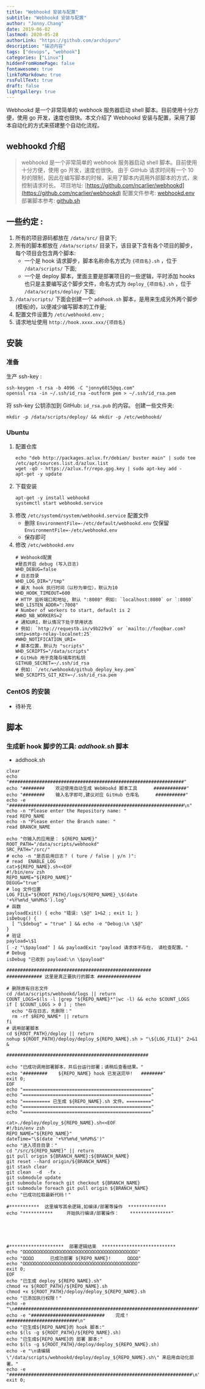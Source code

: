 ```yaml
---
title: "Webhookd 安装与配置"
subtitle: "Webhookd 安装与配置"
author: "Jonny.Chang"
date: 2019-06-02
lastmod: 2020-05-28
authorLink: "https://github.com/archiguru"
description: "描述内容"
tags: ["devops", "webhook"]
categories: ["Linux"]
hiddenFromHomePage: false
fontawesome: true
linkToMarkdown: true
rssFullText: true
draft: false
lightgallery: true
---
```


Webhookd 是一个非常简单的 webhook 服务器启动 shell 脚本。目前使用十分方便，使用 go 开发，速度也很快。本文介绍了 Webhookd 安装与配置，采用了脚本自动化的方式来搭建整个自动化流程。

<!--more-->

## webhookd 介绍

> webhookd 是一个非常简单的 webhook 服务器启动 shell 脚本。目前使用十分方便，使用 go 开发，速度也很快。
> 由于 GitHub 请求时间有一个 10 秒的限制，因此在编写脚本的时候，采用了脚本内调用外部脚本的方式，来控制请求时长。
> 项目地址: [https://github.com/ncarlier/webhookd](https://github.com/ncarlier/webhookd)
> 配置文件参考: [webhookd.env](https://raw.githubusercontent.com/ncarlier/webhookd/master/etc/default/webhookd.env)
> 部署脚本参考: [github.sh](https://github.com/ncarlier/webhookd/blob/master/scripts/examples/github.sh)

## 一些约定 :

1. 所有的项目源码都放在 `/data/src/` 目录下;
2. 所有的脚本都放在 `/data/scripts/` 目录下，该目录下含有各个项目的脚步，每个项目会包含两个脚本:
   - 一个是 hook 请求脚步，脚本名称命名方式为 `{项目名}.sh` ，位于 `/data/scripts/` 下面;
   - 一个是 deploy 脚本，里面主要是部署项目的一些逻辑，平时添加 hooks 也只是主要编写这个脚步文件，命名方式为 `deploy_{项目名}.sh` ，位于 `/data/scripts/deploy/` 下面;
3. `/data/scripts/` 下面会创建一个 `addhook.sh` 脚本，是用来生成另外两个脚步(模板)的，以便减少编写脚本的工作量;
4. 配置文件设置为 `/etc/webhookd.env` ;
5. 请求地址使用 `http://hook.xxxx.xxx/{项目名}`

## 安装

### 准备

生产 ssh-key :

```shell
ssh-keygen -t rsa -b 4096 -C "jonny6015@qq.com"
openssl rsa -in ~/.ssh/id_rsa -outform pem > ~/.ssh/id_rsa.pem
```

将 ssh-key 公钥添加到 GitHub: `id_rsa.pub` 的内容。
创建一些文件夹:

`mkdir -p /data/scripts/deploy/ && mkdir -p /etc/webhookd/`

### Ubuntu

1. 配置仓库
   ```shell
   echo "deb http://packages.azlux.fr/debian/ buster main" | sudo tee /etc/apt/sources.list.d/azlux.list
   wget -qO - https://azlux.fr/repo.gpg.key | sudo apt-key add -
   apt-get -y update
   ```
2. 下载安装
   ```shell
   apt-get -y install webhookd
   systemctl start webhookd.service
   ```
3. 修改 `/etc/systemd/system/webhookd.service` 配置文件
   - 删除 `EnvironmentFile=-/etc/default/webhookd.env` 仅保留 `EnvironmentFile=-/etc/webhookd.env`
   - 保存即可
4. 修改 `/etc/webhookd.env`
   ```shell
   # Webhookd配置
   #是否开启 debug (写入日志)
   WHD_DEBUG=false
   # 日志目录
   WHD_LOG_DIR="/tmp"
   # 最大 hook 执行时间（以秒为单位），默认为10
   WHD_HOOK_TIMEOUT=600
   # HTTP 监听端口和地址, 默认 ":8080" 例如: `localhost:8080` or `:8080`
   WHD_LISTEN_ADDR=":7008"
   # Number of workers to start, default is 2
   #WHD_NB_WORKERS=2
   # 通知URI，默认情况下处于禁用状态
   # 例如: `http://requestb.in/v9b229v9` or `mailto://foo@bar.com?smtp=smtp-relay-localnet:25`
   #WHD_NOTIFICATION_URI=
   # 脚本位置，默认为 "scripts"
   WHD_SCRIPTS="/data/scripts"
   # GitHub 用于克隆存储库的私钥
   GITHUB_SECRET=~/.ssh/id_rsa
   # 例如: `/etc/webhookd/github_deploy_key.pem`
   WHD_SCRIPTS_GIT_KEY=~/.ssh/id_rsa.pem
   ```

### CentOS 的安装

- 待补充

## 脚本

### 生成新 hook 脚步的工具: _addhook.sh_ 脚本

- addhook.sh

```shell
clear
echo "################################################################"
echo "########    欢迎使用自动生成 WebHookd 脚本工具      ############"
echo "########    输入名字即可,建议对应 GitHub 仓库名      ###########"
echo -e "################################################################\n"
echo -n "Please enter the Repository name: "
read REPO_NAME
echo -n "Please enter the Branch name: "
read BRANCH_NAME

echo "你输入的应用是： ${REPO_NAME}"
ROOT_PATH="/data/scripts/webhookd"
SRC_PATH="/src/"
# echo -n "是否启用日志？ ( ture / false | y/n )":
# read  ENABLE_LOG
cat>${REPO_NAME}.sh<<EOF
#!/bin/env zsh
REPO_NAME="${REPO_NAME}"
DEGUG="true"
# log 文件位置
LOG_FILE="${ROOT_PATH}/logs/${REPO_NAME}_\$(date '+%Y%m%d_%H%M%S').log"
# 函数
payloadExit() { echo "错误: \$@" 1>&2 ; exit 1; }
isDebug() {
  [ "\$debug" = "true" ] && echo -e "Debug:\n \$@"
}
# 验证
payload=\$1
[ -z "\$payload" ] && payloadExit "payload 请求体不存在， 请检查配置。"
# Debug
isDebug "已收到 payload:\n \$payload"

#####################################################
############# 这里是真正要执行的脚本 ################

# 删除原有日志文件
cd /data/scripts/webhookd/logs || return
COUNT_LOGS=$(ls -l |grep "${REPO_NAME}*"|wc -l) && echo $COUNT_LOGS
if [ $COUNT_LOGS > 0 ] ; then
  echo "存在日志，先删除："
  rm -rf $REPO_NAME* || return
fi
# 调用部署脚本
cd ${ROOT_PATH}/deploy || return
nohup ${ROOT_PATH}/deploy/deploy_${REPO_NAME}.sh > "\${LOG_FILE}" 2>&1 &

####################################################

echo "已成功调用部署脚本，并后台运行部署；请稍后查看结果。"
echo "#########    ${REPO_NAME} hook 已发送完毕!   ########"
exit 0;
EOF
echo "==============================================="
echo "==============================================="
echo "========== 已生成 ${REPO_NAME}.sh 文件。========="
echo "==============================================="
echo "==============================================="

cat>./deploy/deploy_${REPO_NAME}.sh<<EOF
#!/bin/env zsh
REPO_NAME="${REPO_NAME}"
dateTime="\$(date '+%Y%m%d_%H%M%S')"
echo "进入项目目录："
cd "/src/${REPO_NAME}" || return
git pull origin ${BRANCH_NAME}:${BRANCH_NAME}
git reset --hard origin/${BRANCH_NAME}
git stash clear
git clean  -d  -fx .
git submodule update
git submodule foreach git checkout ${BRANCH_NAME}
git submodule foreach git pull origin ${BRANCH_NAME}
echo "已成功拉取最新代码！"

#***********  这里编写其余逻辑,如编译/部署等操作  **************
echo "***********     开始执行编译/部署操作：    ***************"





#********************  部署逻辑结束  ***************************
echo "ΩΩΩΩΩΩΩΩΩΩΩΩΩΩΩΩΩΩΩΩΩΩΩΩΩΩΩΩΩΩΩΩΩΩΩΩΩΩΩΩΩΩ"
echo "ΩΩΩΩ      已成功部署 ${REPO_NAME}!      ΩΩΩΩ"
echo "ΩΩΩΩΩΩΩΩΩΩΩΩΩΩΩΩΩΩΩΩΩΩΩΩΩΩΩΩΩΩΩΩΩΩΩΩΩΩΩΩΩΩ"
exit 0;
EOF
echo "已生成 deploy_${REPO_NAME}.sh"
chmod +x ${ROOT_PATH}/${REPO_NAME}.sh
chmod +x ${ROOT_PATH}/deploy/deploy_${REPO_NAME}.sh
echo "已添加执行权限！"
echo -e "\n###################################################################"
echo -e "###########################    完成！    ##########################\n"
echo "已生成${REPO_NAME}的 hook 脚本:"
echo $(ls -g ${ROOT_PATH}/${REPO_NAME}.sh)
echo "已生成${REPO_NAME}的 部署 脚本:"
echo $(ls -g ${ROOT_PATH}/deploy/deploy_${REPO_NAME}.sh)
echo -e "\n请编辑 \"/data/scripts/webhookd/deploy/deploy_${REPO_NAME}.sh\" 来启用自动化部署。"
echo -e "###################################################################\n"
exit 0;

```
